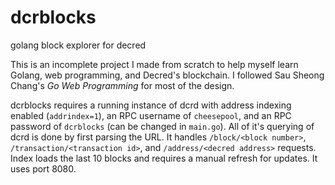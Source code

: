 # dcrblocks
golang block explorer for decred

This is an incomplete project I made from scratch to help myself learn Golang, web programming, and Decred's blockchain. I followed Sau Sheong Chang's _Go Web Programming_ for most of the design. 

dcrblocks requires a running instance of dcrd with address indexing enabled (`addrindex=1`), an RPC username of `cheesepool`, and an RPC password of `dcrblocks` (can be changed in `main.go`). All of it's querying of dcrd is done by first parsing the URL. It handles `/block/<block number>`, `/transaction/<transaction id>`, and `/address/<decred address>` requests. Index loads the last 10 blocks and requires a manual refresh for updates. It uses port 8080.

